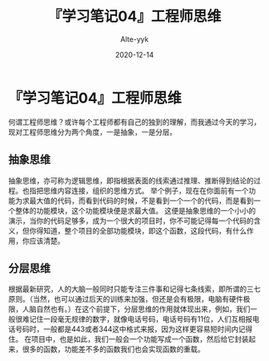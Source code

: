 ﻿---
layout: post
title: 『学习笔记04』工程师思维
date: 2020-12-14
author: "Alte-yyk"
---



# 『学习笔记04』工程师思维

何谓工程师思维？或许每个工程师都有自己的独到的理解，而我通过今天的学习，现对工程师思维分为两个角度，一是抽象，一是分层。
## 抽象思维
抽象思维，亦可称为逻辑思维，即指根据表面的线索通过推理、推断得到结论的过程。也指把思维内容连接，组织的思维方式。
举个例子，现在在你面前有一个功能为求最大值的代码，而看到代码的时候，不是看到一个一个的代码，而是看到一个整体的功能模块，这个功能模块便是求最大值。
这便是抽象思维的一个小小的演示，当你的代码足够多，成为一个很大的项目时，你不可能记得每一个代码的含义，但你得知道，整个项目的全部功能模块，即这个函数，这段代码，有什么作用，你应该清楚。

## 分层思维
根据最新研究，人的大脑一般同时只能专注三件事和记得七条线索，即所谓的三七原则。（当然，也可以通过后天的训练来加强，但还是会有极限，电脑有硬件极限，人脑自然也有。）在这个前提下，分层思维的作用就体现出来，例如，我们一般很难记住一段毫无规律的数字，就像电话号码，电话号码有11位，人们互相报电话号码时，一般都是443或者344这中格式来报，因为这样更容易短时间内记得住。
在项目中，也是如此，我们一般会一个功能写成一个函数，然后给它封装起来，很多的函数，功能差不多的函数我们也会实现函数的重载。


